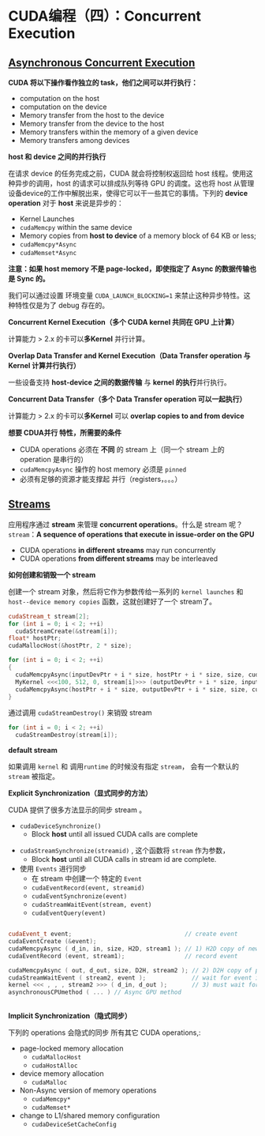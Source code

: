 # CUDA编程（四）：Concurrent Execution

## [Asynchronous Concurrent Execution](http://docs.nvidia.com/cuda/cuda-c-programming-guide/index.html#asynchronous-concurrent-execution)

**CUDA 将以下操作看作独立的 task，他们之间可以并行执行：**

- computation on the host
- computation on the device
- Memory transfer from the host to the device
- Memory transfer from the device to the host
- Memory transfers within the memory of a given device
- Memory transfers among devices




**host 和 device 之间的并行执行**

在请求 device 的任务完成之前，CUDA 就会将控制权返回给 host 线程。使用这种异步的调用，host 的请求可以排成队列等待 GPU 的调度。这也将 host 从管理设备device的工作中解脱出来，使得它可以干一些其它的事情。下列的 **device  operation** 对于 **host** 来说是异步的：

- Kernel Launches
- `cudaMemcpy`  within the same device
- Memory copies from **host to device** of a memory block of 64 KB or less;
- `cudaMemcpy*Async`
- `cudaMemset*Async` 

**注意：如果 host memory 不是 page-locked，即使指定了 Async 的数据传输也是 Sync 的。**



我们可以通过设置 环境变量 `CUDA_LAUNCH_BLOCKING=1` 来禁止这种异步特性。这种特性仅是为了 debug 存在的。



**Concurrent Kernel Execution（多个 CUDA kernel 共同在 GPU 上计算）**

计算能力 > 2.x 的卡可以**多Kernel** 并行计算。



**Overlap Data Transfer and Kernel Execution（Data Transfer operation 与 Kernel 计算并行执行）**

一些设备支持 **host-device 之间的数据传输** 与 **kernel 的执行**并行执行。



**Concurrent Data Transfer（多个 Data Transfer operation 可以一起执行）**

计算能力 > 2.x 的卡可以**多Kernel** 可以 **overlap copies to and from device** 



**想要 CDUA并行 特性，所需要的条件**

* CUDA operations 必须在 **不同** 的 stream 上（同一个 stream 上的 operation 是串行的）
* `cudaMemcpyAsync` 操作的 host  memory 必须是 `pinned` 
* 必须有足够的资源才能支撑起 并行（registers，。。。）



## [Streams](http://docs.nvidia.com/cuda/cuda-c-programming-guide/index.html#streams)

应用程序通过 **stream** 来管理 **concurrent operations**。什么是 stream 呢？`stream`：**A sequence of operations that execute in issue-order on the GPU**



* CUDA operations **in different streams** may run concurrently
* CUDA operations **from different streams** may be interleaved





**如何创建和销毁一个 stream**

创建一个 stream 对象，然后将它作为参数传给一系列的 `kernel launches` 和 `host--device memory copies` 函数，这就创建好了一个 stream了。

```c++
cudaStream_t stream[2]; 
for (int i = 0; i < 2; ++i) 
  cudaStreamCreate(&stream[i]); 
float* hostPtr; 
cudaMallocHost(&hostPtr, 2 * size);

for (int i = 0; i < 2; ++i) 
{ 
  cudaMemcpyAsync(inputDevPtr + i * size, hostPtr + i * size, size, cudaMemcpyHostToDevice, stream[i]); 
  MyKernel <<<100, 512, 0, stream[i]>>> (outputDevPtr + i * size, inputDevPtr + i * size, size); 
  cudaMemcpyAsync(hostPtr + i * size, outputDevPtr + i * size, size, cudaMemcpyDeviceToHost, stream[i]); 
}
```

通过调用 `cudaStreamDestroy()` 来销毁 stream

```c
for (int i = 0; i < 2; ++i) 
  cudaStreamDestroy(stream[i]);
```



**default stream**

如果调用 `kernel` 和 调用`runtime` 的时候没有指定 `stream`， 会有一个默认的 `stream` 被指定。 



**Explicit Synchronization（显式同步的方法）**

CUDA 提供了很多方法显示的同步 stream 。

* `cudaDeviceSynchronize()`
  * Block **host** until all issued CUDA calls are complete

- `cudaStreamSynchronize(streamid)` , 这个函数将 `stream` 作为参数，
  - Block **host** until all CUDA calls in stream id are complete.
- 使用 `Events` 进行同步
  - 在 stream 中创建一个 特定的 `Event`
  - `cudaEventRecord(event, streamid)`
  - `cudaEventSynchronize(event)`
  - `cudaStreamWaitEvent(stream, event)`
  - `cudaEventQuery(event)`



```c++

cudaEvent_t event;                                // create event
cudaEventCreate (&event); 
cudaMemcpyAsync ( d_in, in, size, H2D, stream1 ); // 1) H2D copy of new input
cudaEventRecord (event, stream1);                 // record event

cudaMemcpyAsync ( out, d_out, size, D2H, stream2 ); // 2) D2H copy of previous result
cudaStreamWaitEvent ( stream2, event );             // wait for event in stream1
kernel <<< , , , stream2 >>> ( d_in, d_out );       // 3) must wait for 1 and 2
asynchronousCPUmethod ( ... ) // Async GPU method
 
```



**Implicit Synchronization（隐式同步）**

下列的 operations 会隐式的同步 所有其它 CUDA operations,:

* page-locked memory allocation
  * `cudaMallocHost`
  * `cudaHostAlloc`
* device memory allocation
  * `cudaMalloc`
* Non-Async version of memory operations
  * `cudaMemcpy*`
  * `cudaMemset*`
* change to L1/shared memory configuration
  * `cudaDeviceSetCacheConfig`

